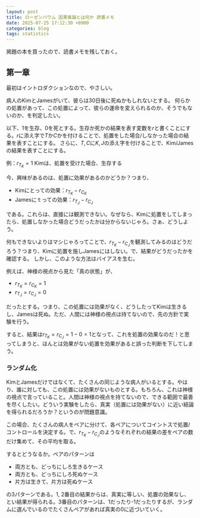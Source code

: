 ```yaml
---
layout: post
title: ローゼンバウム 因果推論とは何か 読書メモ
date: 2025-07-25 17:12:30 +0900
categories: blog
tags: statistics
---
```


掲題の本を買ったので、読書メモを残しておく。

## 第一章

最初はイントロダクションなので、やさしい。

病人のKimとJamesがいて、彼らは30日後に死ぬかもしれないとする。
何らかの処置があって、この処置によって、彼らの運命を変えられるのか、そうでもないのか、を判定したい。

以下、1を生存、0を死とする。生存か死かの結果を表す変数を$r$と書くことにする。$r$に添え字で$T$か$C$かを付けることで、処置をした場合/しなかった場合の結果を表すことにする。
さらに、$T, C$に$K,J$の添え字を付けることで、Kim/Jamesの結果を表すことにする。

例：$r_{T_{K}} = 1$ Kimは、処置を受けた場合、生存する

今、興味があるのは、処置に効果があるのかどうか？つまり、

- Kimにとっての効果：$r_{T_{K}} - r_{C_{K}}$
- Jamesにｔっての効果：$r_{T_{J}} - r_{C_{J}}$

である。これらは、直接には観測できない。なぜなら、Kimに処置をしてしまったら、処置しなかった場合どうだったかは分からないじゃろ。さぁ、どうしよう。

何もできないよりはマシじゃろってことで、$r_{T_{K}} - r_{C_{J}}$を観測してみるのはどうだろう？つまり、Kimに処置を施しJamesにはしない。で、結果がどうだったかを確認する。
しかし、このような方法はバイアスを生む。

例えば、神様の視点から見た「真の状態」が、

- $r_{T_{K}} = r_{C_{K}} = 1$
- $r_{T_{J}} = r_{C_{J}} = 0$

だったとする。つまり、この処置には効果がなく、どうしたってKimは生きるし、Jamesは死ぬ。ただ、人間には神様の視点は持てないので、先の方針で実験を行う。

すると、結果は$r_{T_{K}} = r_{C_{J}} = 1 - 0 = 1$となって、これを処置の効果なのだ！と思ってしまうと、ほんとは効果がない処置を効果があると誤った判断を下してしまう。

### ランダム化

KimとJamesだけではなくて、たくさんの同じような病人がいるとする。やはり、誰に対しても、この処置には効果がないものとする。もちろん、これは神様の視点で言っていること。人間は神様の視点を持てないので、できる範囲で最善を尽くしたい。どういう実験をしたら、真実（処置には効果がない）に近い結論を得られるだろうか？というのが問題意識。

この場合、たくさんの病人をペアに分けて、各ペアについてコイントスで処置/コントロールを決定する。で、$r_{T_{K}} - r_{C_{J}}$のようなそれぞれの結果の差をペアの数だけ集めて、その平均を取る。

するとどうなるか。ペアのパターンは

- 両方とも、どっちにしろ生きるケース
- 両方とも、どっちにしろ死ぬケース
- 片方は生きて、片方は死ぬケース

の3パターンである。1, 2番目の結果からは、真実に等しい、処置の効果なし、とい結果が得られる。3番目のパターンは、1だったり-1だったりするが、ランダムに選んでいるのでたくさんペアがあれば真実の0に近づいていく。

